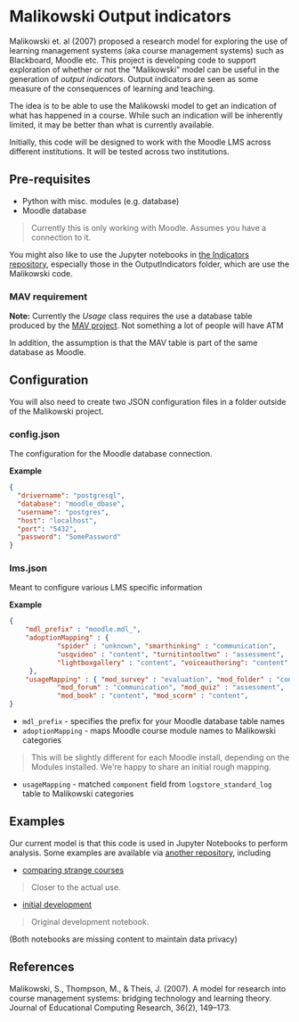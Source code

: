 # Malikowski Output indicators

Malikowski et. al (2007) proposed a research model for exploring the use of learning management systems (aka course management systems) such as Blackboard, Moodle etc. This project is developing code to support exploration of whether or not the "Malikowski" model can be useful in the generation of *output indicators*. Output indicators are seen as some measure of the consequences of learning and teaching.

The idea is to be able to use the Malikowski model to get an indication of what has happened in a course. While such an indication will be inherently limited, it may be better than what is currently available.

Initially, this code will be designed to work with the Moodle LMS across different institutions. It will be tested across two institutions.

## Pre-requisites

- Python with misc. modules (e.g. database)
- Moodle database
> Currently this is only working with Moodle. Assumes you have a connection to it.

You might also like to use the Jupyter notebooks in [the Indicators repository](https://github.com/djplaner/Indicators), especially those in the OutputIndicators folder, which are use the Malikowski code.

### MAV requirement

**Note:** Currently the *Usage* class requires the use a database table produced by the [MAV project](https://github.com/damoclark/mav-enterprise). Not something a lot of people will have ATM

In addition, the assumption is that the MAV table is part of the same database as Moodle.

## Configuration

You will also need to create two JSON configuration files in a folder outside of the Malikowski project.

### config.json

The configuration for the Moodle database connection. 

**Example**

```json
{
  "drivername": "postgresql",
  "database": "moodle_dbase",
  "username": "postgres",
  "host": "localhost",
  "port": "5432",
  "password": "SomePassword"
}
```

### lms.json

Meant to configure various LMS specific information

**Example**

```json
{  
    "mdl_prefix" : "moodle.mdl_",
    "adoptionMapping" : {
            "spider" : "unknown", "smarthinking" : "communication",
            "usqvideo" : "content", "turnitintooltwo" : "assessment",
            "lightboxgallery" : "content", "voiceauthoring": "content" 
     },
    "usageMapping" : { "mod_survey" : "evaluation", "mod_folder" : "content",
            "mod_forum" : "communication", "mod_quiz" : "assessment",
            "mod_book" : "content", "mod_scorm" : "content",
}
```

- `mdl_prefix` - specifies the prefix for your Moodle database table names
- `adoptionMapping` - maps Moodle course module names to Malikowski categories
> This will be slightly different for each Moodle install, depending on the Modules installed. We're happy to share an initial rough mapping.
- `usageMapping` - matched `component` field from `logstore_standard_log` table to Malikowski categories

## Examples

Our current model is that this code is used in Jupyter Notebooks to perform analysis. Some examples are available via [another repository](https://github.com/djplaner/Indicators), including

- [comparing strange courses](https://github.com/djplaner/Indicators/blob/master/OutputIndicators/Malikowski%20changes%20mapped%20against%20strange%20courses.ipynb)
> Closer to the actual use.
- [initial development](https://github.com/djplaner/Indicators/blob/master/OutputIndicators/Malikowski%20explorations.ipynb)
> Original development notebook.

(Both notebooks are missing content to maintain data privacy)

## References

Malikowski, S., Thompson, M., & Theis, J. (2007). A model for research into course management systems: bridging technology and learning theory. Journal of Educational Computing Research, 36(2), 149–173.
